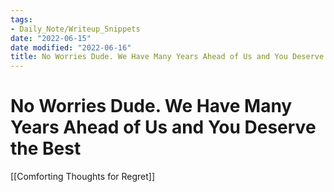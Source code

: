 ```yaml
---
tags:
- Daily_Note/Writeup_Snippets
date: "2022-06-15"
date modified: "2022-06-16"
title: No Worries Dude. We Have Many Years Ahead of Us and You Deserve the Best
---
```


# No Worries Dude. We Have Many Years Ahead of Us and You Deserve the Best
[[Comforting Thoughts for Regret]]
